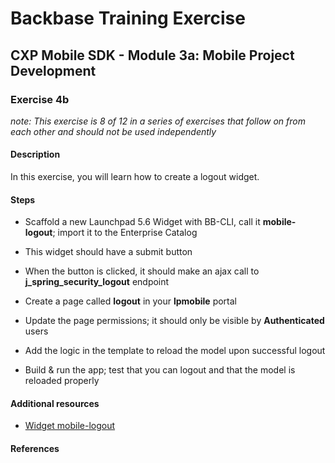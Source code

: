 Backbase Training Exercise
==========================

CXP Mobile SDK - Module 3a: Mobile Project Development
------------------------------------------------------

### Exercise 4b

*note: This exercise is 8 of 12 in a series of exercises that follow on from
each other and should not be used independently*

#### Description

In this exercise, you will learn how to create a logout widget.

#### Steps

-   Scaffold a new Launchpad 5.6 Widget with BB-CLI, call it **mobile-logout**;
    import it to the Enterprise Catalog

-   This widget should have a submit button

-   When the button is clicked, it should make an ajax call to
    **j\_spring\_security\_logout** endpoint

-   Create a page called **logout** in your **lpmobile** portal

-   Update the page permissions; it should only be visible by **Authenticated**
    users

-   Add the logic in the template to reload the model upon successful logout

-   Build & run the app; test that you can logout and that the model is reloaded
    properly

#### Additional resources

-   [Widget mobile-logout](<../../Resources/widgets/mobile-logout>)

#### References
